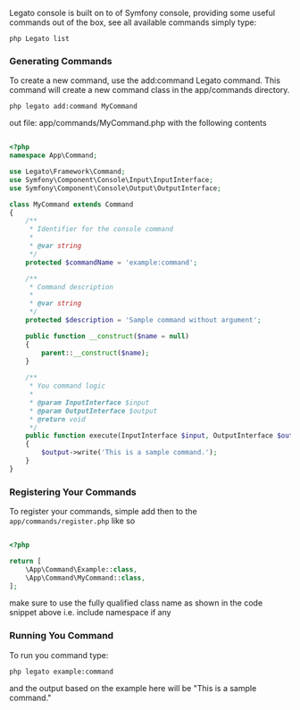 Legato console is built on to of Symfony console, providing some useful commands out of the box, see all available commands simply type: 

`php Legato list`

### Generating Commands

To create a new command, use the add:command Legato command. This command will create a new command class in the app/commands directory. 

`php legato add:command MyCommand`

out file: app/commands/MyCommand.php with the following contents

```php

<?php
namespace App\Command;

use Legato\Framework\Command;
use Symfony\Component\Console\Input\InputInterface;
use Symfony\Component\Console\Output\OutputInterface;

class MyCommand extends Command
{
    /**
     * Identifier for the console command
     *
     * @var string
     */
    protected $commandName = 'example:command';

    /**
     * Command description
     *
     * @var string
     */
    protected $description = 'Sample command without argument';

    public function __construct($name = null)
    {
        parent::__construct($name);
    }
    
    /**
     * You command logic
     *
     * @param InputInterface $input
     * @param OutputInterface $output
     * @return void
     */
    public function execute(InputInterface $input, OutputInterface $output)
    {
        $output->write('This is a sample command.');
    }
}

```

### Registering Your Commands

To register your commands, simple add then to the `app/commands/register.php` like so 

```php

<?php

return [
    \App\Command\Example::class,
    \App\Command\MyCommand::class,
];

```
make sure to use the fully qualified class name as shown in the code snippet above i.e. include namespace if any

### Running You Command

To run you command type:

`php legato example:command` 

and the output based on the example here will be "This is a sample command."
